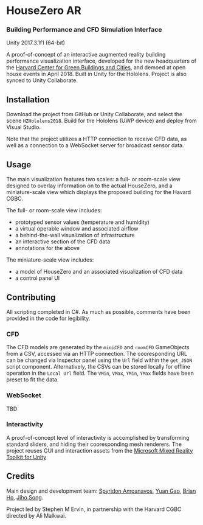 # HouseZero AR
### Building Performance and CFD Simulation Interface
Unity 2017.3.1f1 (64-bit)

A proof-of-concept of an interactive augmented reality building performance visualization interface, developed for the new headquarters of the [Harvard Center for Green Buildings and Cities](http://harvardcgbc.org/), and demoed at open house events in April 2018. Built in Unity for the Hololens. Project is also synced to Unity Collaborate.


## Installation
Download the project from GitHub or Unity Collaborate, and select the scene `HZHololens2018`. Build for the Hololens (UWP device) and deploy from Visual Studio.

Note that the project utilizes a HTTP connection to receive CFD data, as well as a connection to a WebSocket server for broadcast sensor data.

## Usage
The main visualization features two scales: a full- or room-scale view designed to overlay information on to the actual HouseZero, and a miniature-scale view which displays the proposed building for the Havard CGBC.

The full- or room-scale view includes:
- prototyped sensor values (temperature and humidity)
- a virtual operable window and associated airflow
- a behind-the-wall visualization of infrastructure
- an interactive section of the CFD data
- annotations for the above

The miniature-scale view includes:
- a model of HouseZero and an associated visualization of CFD data
- a control panel UI

## Contributing
All scripting completed in C#. As much as possible, comments have been provided in the code for legibility.

### CFD
The CFD models are generated by the `miniCFD` and `roomCFD` GameObjects from a CSV, accessed via an HTTP connection. The cooresponding URL can be changed via Inspector panel using the `Url` field within the `get_JSON` script component. Alternatively, the CSVs can be stored locally for offline operation in the `Local Url` field. The `VMin`, `VMax`, `YMin`, `YMax` fields have been preset to fit the data.

### WebSocket
TBD

### Interactivity
A proof-of-concept level of interactivity is accomplished by transforming standard sliders, and hiding their cooresponding mesh renderers. The project reuses GUI and interaction assets from the [Microsoft Mixed Reality Toolkit for Unity](https://github.com/Microsoft/MixedRealityToolkit-Unity)

## Credits
Main design and development team: [Spyridon Ampanavos](http://www.spyridonampanavos.com/), [Yuan Gao](http://www.yuan-gao.com), [Brian Ho](https://brian-ho.io), [Jiho Song](http://www.jihosong.com).

Project led by Stephen M Ervin, in partnership with the Harvard CGBC directed by Ali Malkwai.
